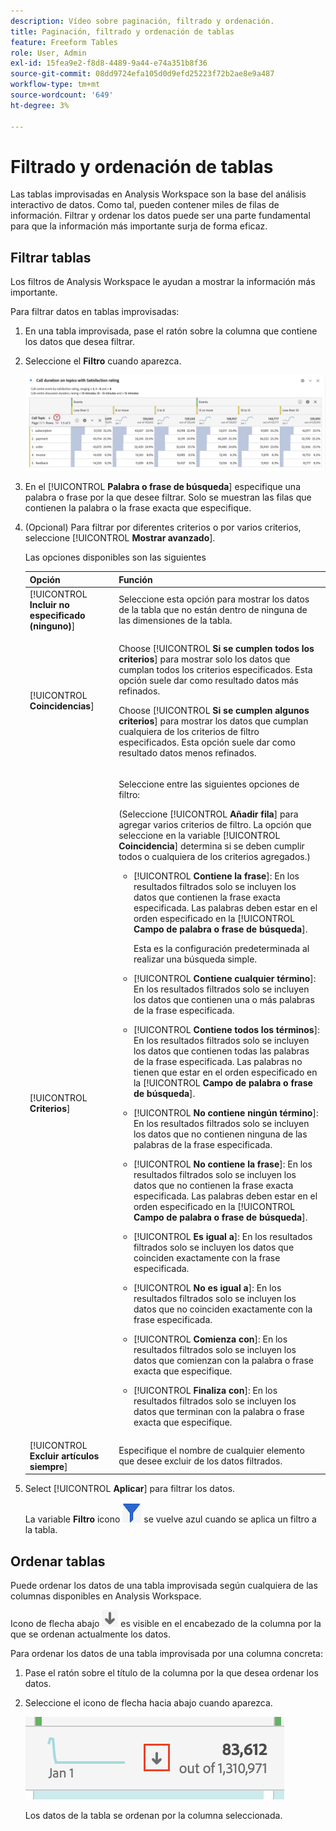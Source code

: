 ```yaml
---
description: Vídeo sobre paginación, filtrado y ordenación.
title: Paginación, filtrado y ordenación de tablas
feature: Freeform Tables
role: User, Admin
exl-id: 15fea9e2-f8d8-4489-9a44-e74a351b8f36
source-git-commit: 08dd9724efa105d0d9efd25223f72b2ae8e9a487
workflow-type: tm+mt
source-wordcount: '649'
ht-degree: 3%

---
```


# Filtrado y ordenación de tablas

Las tablas improvisadas en Analysis Workspace son la base del análisis interactivo de datos. Como tal, pueden contener miles de filas de información. Filtrar y ordenar los datos puede ser una parte fundamental para que la información más importante surja de forma eficaz.

## Filtrar tablas

Los filtros de Analysis Workspace le ayudan a mostrar la información más importante.

Para filtrar datos en tablas improvisadas:

1. En una tabla improvisada, pase el ratón sobre la columna que contiene los datos que desea filtrar. <!--only some types of columns show the filter... Which? Just Dimensions?-->

1. Seleccione el **Filtro** cuando aparezca.

   ![Icono de filtro en una tabla](assets/table-filter-icon.png)

1. En el [!UICONTROL **Palabra o frase de búsqueda**] especifique una palabra o frase por la que desee filtrar. Solo se muestran las filas que contienen la palabra o la frase exacta que especifique.

1. (Opcional) Para filtrar por diferentes criterios o por varios criterios, seleccione [!UICONTROL **Mostrar avanzado**].

   Las opciones disponibles son las siguientes

   | Opción | Función |
   |---------|----------|
   | [!UICONTROL **Incluir no especificado (ninguno)**] | Seleccione esta opción para mostrar los datos de la tabla que no están dentro de ninguna de las dimensiones de la tabla. <!--what is this?--> |
   | [!UICONTROL **Coincidencias**] | <p>Choose [!UICONTROL **Si se cumplen todos los criterios**] para mostrar solo los datos que cumplan todos los criterios especificados. Esta opción suele dar como resultado datos más refinados.</p> <p>Choose [!UICONTROL **Si se cumplen algunos criterios**] para mostrar los datos que cumplan cualquiera de los criterios de filtro especificados. Esta opción suele dar como resultado datos menos refinados.</p> |
   | [!UICONTROL **Criterios**] | <p>Seleccione entre las siguientes opciones de filtro:</p><p>(Seleccione [!UICONTROL **Añadir fila**] para agregar varios criterios de filtro. La opción que seleccione en la variable [!UICONTROL **Coincidencia**] determina si se deben cumplir todos o cualquiera de los criterios agregados.)</p><ul><li><p>[!UICONTROL **Contiene la frase**]: En los resultados filtrados solo se incluyen los datos que contienen la frase exacta especificada. Las palabras deben estar en el orden especificado en la [!UICONTROL **Campo de palabra o frase de búsqueda**].<p>Esta es la configuración predeterminada al realizar una búsqueda simple.</p></p></li><li><p>[!UICONTROL **Contiene cualquier término**]: En los resultados filtrados solo se incluyen los datos que contienen una o más palabras de la frase especificada. </p></li><li><p>[!UICONTROL **Contiene todos los términos**]: En los resultados filtrados solo se incluyen los datos que contienen todas las palabras de la frase especificada. Las palabras no tienen que estar en el orden especificado en la [!UICONTROL **Campo de palabra o frase de búsqueda**].</p></li><li><p>[!UICONTROL **No contiene ningún término**]: En los resultados filtrados solo se incluyen los datos que no contienen ninguna de las palabras de la frase especificada. </p></li><li><p>[!UICONTROL **No contiene la frase**]: En los resultados filtrados solo se incluyen los datos que no contienen la frase exacta especificada. Las palabras deben estar en el orden especificado en la [!UICONTROL **Campo de palabra o frase de búsqueda**].</p></li><li><p>[!UICONTROL **Es igual a**]: En los resultados filtrados solo se incluyen los datos que coinciden exactamente con la frase especificada. </p></li><li><p>[!UICONTROL **No es igual a**]: En los resultados filtrados solo se incluyen los datos que no coinciden exactamente con la frase especificada. </p></li><li><p>[!UICONTROL **Comienza con**]: En los resultados filtrados solo se incluyen los datos que comienzan con la palabra o frase exacta que especifique. </p></li><li><p>[!UICONTROL **Finaliza con**]: En los resultados filtrados solo se incluyen los datos que terminan con la palabra o frase exacta que especifique. </p></li></ul> |
   | [!UICONTROL **Excluir artículos siempre**] | Especifique el nombre de cualquier elemento que desee excluir de los datos filtrados. |

1. Select [!UICONTROL **Aplicar**] para filtrar los datos.

   La variable **Filtro** icono ![Icono de filtro azul tabla filtrada](assets/table-filter-blue-icon.png) se vuelve azul cuando se aplica un filtro a la tabla.

## Ordenar tablas

Puede ordenar los datos de una tabla improvisada según cualquiera de las columnas disponibles en Analysis Workspace.

Icono de flecha abajo ![Icono de flecha abajo, columna de tabla ordenada](assets/table-sort-arrow-icon.png) es visible en el encabezado de la columna por la que se ordenan actualmente los datos.

Para ordenar los datos de una tabla improvisada por una columna concreta:

1. Pase el ratón sobre el título de la columna por la que desea ordenar los datos.

1. Seleccione el icono de flecha hacia abajo cuando aparezca.

   ![Icono de flecha abajo, columna de tabla ordenada](assets/table-sort.png)

   Los datos de la tabla se ordenan por la columna seleccionada.
